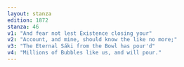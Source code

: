 ```yaml
---
layout: stanza
edition: 1872
stanza: 46
v1: "And fear not lest Existence closing your"
v2: "Account, and mine, should know the like no more;"
v3: "The Eternal Sáki from the Bowl has pour'd"
v4: "Millions of Bubbles like us, and will pour."
---
```


